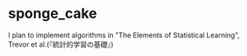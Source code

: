 # sponge_cake

I plan to implement algorithms in "The Elements of Statistical Learning", Trevor et al.(『統計的学習の基礎』)
